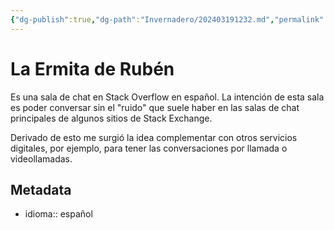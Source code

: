 ```yaml
---
{"dg-publish":true,"dg-path":"Invernadero/202403191232.md","permalink":"/invernadero/202403191232/","title":"La Ermita de Rubén","noteIcon":"\"0\"","created":"2024-03-19T12:32:52.636-06:00","updated":"2024-03-19T12:51:03.136-06:00"}
---
```


# La Ermita de Rubén

Es una sala de chat en Stack Overflow en español. La intención de esta sala es poder conversar sin el "ruido" que suele haber en las salas de chat principales de algunos sitios de Stack Exchange.

Derivado de esto me surgió la idea complementar con otros servicios digitales, por ejemplo, para tener las conversaciones por llamada o videollamadas.
## Metadata
- idioma:: español